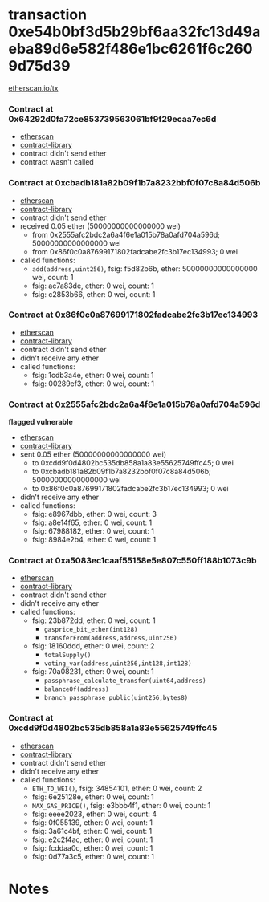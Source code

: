 # transaction 0xe54b0bf3d5b29bf6aa32fc13d49aeba89d6e582f486e1bc6261f6c2609d75d39

[etherscan.io/tx](https://etherscan.io/tx/0xe54b0bf3d5b29bf6aa32fc13d49aeba89d6e582f486e1bc6261f6c2609d75d39)


### Contract at 0x64292d0fa72ce853739563061bf9f29ecaa7ec6d

* [etherscan](https://etherscan.io/address/0x64292d0fa72ce853739563061bf9f29ecaa7ec6d)
* [contract-library](https://contract-library.com/contracts/Ethereum/64292d0fa72ce853739563061bf9f29ecaa7ec6d)
* contract didn't send ether
* contract wasn't called


### Contract at 0xcbadb181a82b09f1b7a8232bbf0f07c8a84d506b

* [etherscan](https://etherscan.io/address/0xcbadb181a82b09f1b7a8232bbf0f07c8a84d506b)
* [contract-library](https://contract-library.com/contracts/Ethereum/cbadb181a82b09f1b7a8232bbf0f07c8a84d506b)
* contract didn't send ether
* received 0.05 ether (50000000000000000 wei)
    * from 0x2555afc2bdc2a6a4f6e1a015b78a0afd704a596d; 50000000000000000 wei
    * from 0x86f0c0a87699171802fadcabe2fc3b17ec134993; 0 wei
* called functions:
    * `add(address,uint256)`, fsig: f5d82b6b, ether: 50000000000000000 wei, count: 1
    * fsig: ac7a83de, ether: 0 wei, count: 1
    * fsig: c2853b66, ether: 0 wei, count: 1


### Contract at 0x86f0c0a87699171802fadcabe2fc3b17ec134993

* [etherscan](https://etherscan.io/address/0x86f0c0a87699171802fadcabe2fc3b17ec134993)
* [contract-library](https://contract-library.com/contracts/Ethereum/86f0c0a87699171802fadcabe2fc3b17ec134993)
* contract didn't send ether
* didn't receive any ether
* called functions:
    * fsig: 1cdb3a4e, ether: 0 wei, count: 1
    * fsig: 00289ef3, ether: 0 wei, count: 1


### Contract at 0x2555afc2bdc2a6a4f6e1a015b78a0afd704a596d

**flagged vulnerable**

* [etherscan](https://etherscan.io/address/0x2555afc2bdc2a6a4f6e1a015b78a0afd704a596d)
* [contract-library](https://contract-library.com/contracts/Ethereum/2555afc2bdc2a6a4f6e1a015b78a0afd704a596d)
* sent 0.05 ether (50000000000000000 wei)
    * to 0xcdd9f0d4802bc535db858a1a83e55625749ffc45; 0 wei
    * to 0xcbadb181a82b09f1b7a8232bbf0f07c8a84d506b; 50000000000000000 wei
    * to 0x86f0c0a87699171802fadcabe2fc3b17ec134993; 0 wei
* didn't receive any ether
* called functions:
    * fsig: e8967dbb, ether: 0 wei, count: 3
    * fsig: a8e14f65, ether: 0 wei, count: 1
    * fsig: 67988182, ether: 0 wei, count: 1
    * fsig: 8984e2b4, ether: 0 wei, count: 1


### Contract at 0xa5083ec1caaf55158e5e807c550ff188b1073c9b

* [etherscan](https://etherscan.io/address/0xa5083ec1caaf55158e5e807c550ff188b1073c9b)
* [contract-library](https://contract-library.com/contracts/Ethereum/a5083ec1caaf55158e5e807c550ff188b1073c9b)
* contract didn't send ether
* didn't receive any ether
* called functions:
    * fsig: 23b872dd, ether: 0 wei, count: 1
        * `gasprice_bit_ether(int128)`
        * `transferFrom(address,address,uint256)`
    * fsig: 18160ddd, ether: 0 wei, count: 2
        * `totalSupply()`
        * `voting_var(address,uint256,int128,int128)`
    * fsig: 70a08231, ether: 0 wei, count: 1
        * `passphrase_calculate_transfer(uint64,address)`
        * `balanceOf(address)`
        * `branch_passphrase_public(uint256,bytes8)`


### Contract at 0xcdd9f0d4802bc535db858a1a83e55625749ffc45

* [etherscan](https://etherscan.io/address/0xcdd9f0d4802bc535db858a1a83e55625749ffc45)
* [contract-library](https://contract-library.com/contracts/Ethereum/cdd9f0d4802bc535db858a1a83e55625749ffc45)
* contract didn't send ether
* didn't receive any ether
* called functions:
    * `ETH_TO_WEI()`, fsig: 34854101, ether: 0 wei, count: 2
    * fsig: 6e25128e, ether: 0 wei, count: 1
    * `MAX_GAS_PRICE()`, fsig: e3bbb4f1, ether: 0 wei, count: 1
    * fsig: eeee2023, ether: 0 wei, count: 4
    * fsig: 0f055139, ether: 0 wei, count: 1
    * fsig: 3a61c4bf, ether: 0 wei, count: 1
    * fsig: e2c2f4ac, ether: 0 wei, count: 1
    * fsig: fcddaa0c, ether: 0 wei, count: 1
    * fsig: 0d77a3c5, ether: 0 wei, count: 1

# Notes


